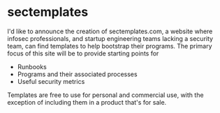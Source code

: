 # sectemplates 

I'd like to announce the creation of sectemplates.com, a website where infosec professionals, and startup engineering teams lacking a security team, can find templates to help bootstrap their programs. The primary focus of this site will be to provide starting points for

- Runbooks
- Programs and their associated processes
- Useful security metrics

Templates are free to use for personal and commercial use, with the exception of including them in a product that's for sale.
